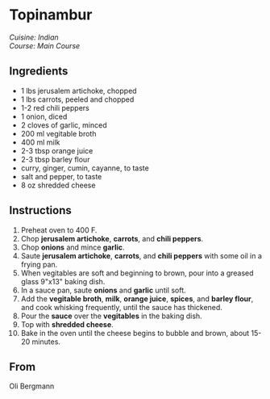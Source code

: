 # Topinambur

_Cuisine:  Indian_<br />
_Course:  Main Course_

## Ingredients

- 1 lbs jerusalem artichoke, chopped
- 1 lbs carrots, peeled and chopped
- 1-2 red chili peppers
- 1 onion, diced
- 2 cloves of garlic, minced
- 200 ml vegitable broth
- 400 ml milk
- 2-3 tbsp orange juice
- 2-3 tbsp barley flour
- curry, ginger, cumin, cayanne, to taste
- salt and pepper, to taste
- 8 oz shredded cheese

## Instructions

1. Preheat oven to 400 F.
1. Chop **jerusalem artichoke**, **carrots**, and **chili peppers**.
1. Chop **onions** and mince **garlic**.
1. Saute **jerusalem artichoke**, **carrots**, and **chili peppers** with some oil in a frying pan.
1. When vegitables are soft and beginning to brown, pour into a greased glass 9"x13" baking dish.
1. In a sauce pan, saute **onions** and **garlic** until soft.
1. Add the **vegitable broth**, **milk**, **orange juice**, **spices**, and **barley flour**, and cook whisking frequently, until the sauce has thickened.
1. Pour the **sauce** over the **vegitables** in the baking dish.
1. Top with **shredded cheese**.
1. Bake in the oven until the cheese begins to bubble and brown, about 15-20 minutes.

## From

Oli Bergmann